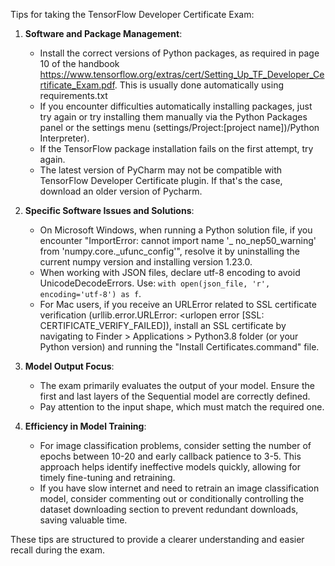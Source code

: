 Tips for taking the TensorFlow Developer Certificate Exam:

1. **Software and Package Management**:
   - Install the correct versions of Python packages, as required in page 10 of the
     handbook https://www.tensorflow.org/extras/cert/Setting_Up_TF_Developer_Certificate_Exam.pdf. This is usually done
     automatically using requirements.txt
   - If you encounter difficulties automatically installing packages, just try again or try installing them manually via
     the Python Packages panel or the settings menu (settings/Project:[project name])/Python Interpreter).
   - If the TensorFlow package installation fails on the first attempt, try again.
   - The latest version of PyCharm may not be compatible with TensorFlow Developer Certificate plugin. If that's the
     case, download an older version of Pycharm.

2. **Specific Software Issues and Solutions**:
   - On Microsoft Windows, when running a Python solution file, if you encounter "ImportError: cannot import name '_
     no_nep50_warning' from 'numpy.core._ufunc_config'", resolve it by uninstalling the current numpy version and
     installing version 1.23.0.
   - When working with JSON files, declare utf-8 encoding to avoid UnicodeDecodeErrors.
     Use: `with open(json_file, 'r', encoding='utf-8') as f`.
   - For Mac users, if you receive an URLError related to SSL certificate verification (urllib.error.URLError: <urlopen
     error [SSL: CERTIFICATE_VERIFY_FAILED]), install an SSL certificate by navigating to Finder > Applications >
     Python3.8 folder (or your Python version) and running the "Install Certificates.command" file.

3. **Model Output Focus**:
   - The exam primarily evaluates the output of your model. Ensure the first and last layers of the Sequential model are
     correctly defined.
   - Pay attention to the input shape, which must match the required one.

4. **Efficiency in Model Training**:
   - For image classification problems, consider setting the number of epochs between 10-20 and early callback patience
     to 3-5. This approach helps identify ineffective models quickly, allowing for timely fine-tuning and retraining.
   - If you have slow internet and need to retrain an image classification model, consider commenting out or
     conditionally controlling the dataset downloading section to prevent redundant downloads, saving valuable time.

These tips are structured to provide a clearer understanding and easier recall during the exam.
